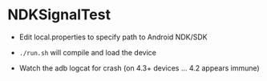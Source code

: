 NDKSignalTest
=============

- Edit local.properties to specify path to Android NDK/SDK

- `./run.sh` will compile and load the device

- Watch the adb logcat for crash (on 4.3+ devices ... 4.2 appears immune)

